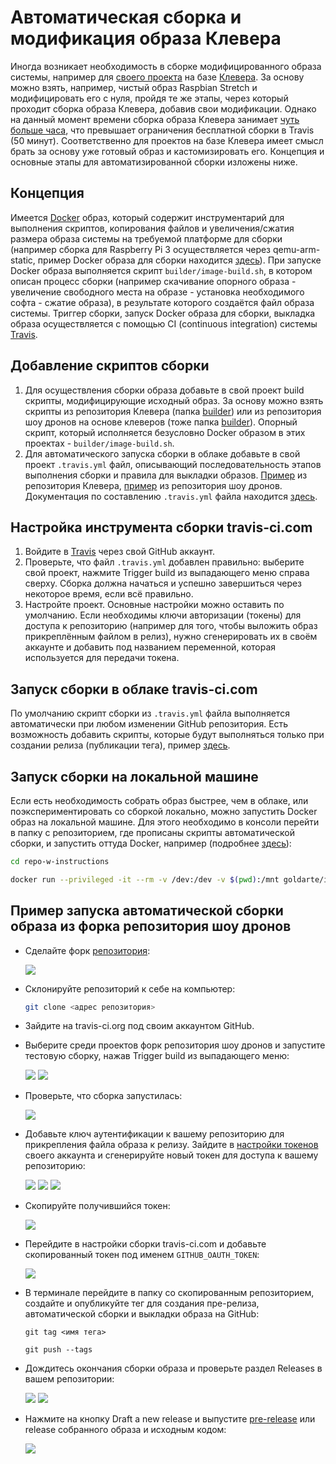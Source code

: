 # Автоматическая сборка и модификация образа Клевера

Иногда возникает необходимость в сборке модифицированного образа системы, например для [своего проекта](https://github.com/artem30801/CleverSwarm) на базе [Клевера](https://github.com/copterexpress/clover). За основу можно взять, например, чистый образ Raspbian Stretch и модифицировать его с нуля, пройдя те же этапы, через который проходит сборка образа Клевера, добавив свои модификации. Однако на данный момент времени сборка образа Клевера занимает [чуть больше часа](https://travis-ci.org/CopterExpress/clever), что превышает ограничения бесплатной сборки в Travis \(50 минут\). Соответственно для проектов на базе Клевера имеет смысл брать за основу уже готовый образ и кастомизировать его. Концепция и основные этапы для автоматизированной сборки изложены ниже.

## Концепция

Имеется [Docker](https://www.docker.com/) образ, который содержит инструментарий для выполнения скриптов, копирования файлов и увеличения/сжатия размера образа системы на требуемой платформе для сборки \(например сборка для Raspberry Pi 3 осуществляется через qemu-arm-static, пример Docker образа для сборки находится [здесь](https://hub.docker.com/r/goldarte/img-tool)\). При запуске Docker образа выполняется скрипт `builder/image-build.sh`, в котором описан процесс сборки \(например скачивание опорного образа - увеличение свободного места на образе - установка необходимого софта - сжатие образа\), в результате которого создаётся файл образа системы. Триггер сборки, запуск Docker образа для сборки, выкладка образа осуществляется с помощью CI \(continuous integration\) системы [Travis](https://travis-ci.com/).

## Добавление скриптов сборки

1. Для осуществления сборки образа добавьте в свой проект build скрипты, модифицирующие исходный образ. За основу можно взять скрипты из репозитория Клевера \(папка [builder](https://github.com/CopterExpress/clover/tree/master/builder)\) или из репозитория шоу дронов на основе клеверов \(тоже папка [builder](https://github.com/artem30801/CleverSwarm/tree/master/builder)\). Опорный скрипт, который исполняется безусловно Docker образом в этих проектах - `builder/image-build.sh`.
2. Для автоматического запуска сборки в облаке добавьте в свой проект `.travis.yml` файл, описывающий последовательность этапов выполнения сборки и правила для выкладки образов. [Пример](https://github.com/CopterExpress/clover/blob/master/.travis.yml) из репозитория Клевера, [пример](https://github.com/artem30801/CleverSwarm/blob/master/.travis.yml) из репозитория шоу дронов. Документация по составлению `.travis.yml` файла находится [здесь](https://docs.travis-ci.com/user/tutorial/).

## Настройка инструмента сборки travis-ci.com

1. Войдите в [Travis](http://travis-ci.com) через свой GitHub аккаунт.
2. Проверьте, что файл `.travis.yml` добавлен правильно: выберите свой проект, нажмите Trigger build из выпадающего меню справа сверху. Сборка должна начаться и успешно завершиться через некоторое время, если всё правильно.
3. Настройте проект. Основные настройки можно оставить по умолчанию. Если необходимы ключи авторизации \(токены\) для доступа к репозиторию \(например для того, чтобы выложить образ прикреплённым файлом в релиз\), нужно сгенерировать их в своём аккаунте и добавить под названием переменной, которая используется для передачи токена.

## Запуск сборки в облаке travis-ci.com

По умолчанию скрипт сборки из `.travis.yml` файла выполняется автоматически при любом изменении GitHub репозитория. Есть возможность добавить скрипты, которые будут выполняться только при создании релиза \(публикации тега\), пример [здесь](https://github.com/CopterExpress/clover/blob/master/.travis.yml#L35).

## Запуск сборки на локальной машине

Если есть необходимость собрать образ быстрее, чем в облаке, или поэкспериментировать со сборкой локально, можно запустить Docker образ на локальной машине. Для этого необходимо в консоли перейти в папку с репозиторием, где прописаны скрипты автоматической сборки, и запустить оттуда Docker, например \(подробнее [здесь](https://github.com/goldarte/img-tool/blob/master/README.md)\):

```bash
cd repo-w-instructions

docker run --privileged -it --rm -v /dev:/dev -v $(pwd):/mnt goldarte/img-tool:v0.5
```

## Пример запуска автоматической сборки образа из форка репозитория шоу дронов

* Сделайте форк [репозитория](https://github.com/artem30801/CleverSwarm):

  ![](../assets/travis-instruction-0.png)

* Склонируйте репозиторий к себе на компьютер:

  ```bash
  git clone <адрес репозитория>
  ```

* Зайдите на travis-ci.org под своим аккаунтом GitHub.
* Выберите среди проектов форк репозитория шоу дронов и запустите тестовую сборку, нажав Trigger build из выпадающего меню:

  ![](../assets/travis-instruction-1.png)
  ![](../assets/travis-instruction-2.png)

* Проверьте, что сборка запустилась:

  ![](../assets/travis-instruction-3.png)

* Добавьте ключ аутентификации к вашему репозиторию для прикрепления файла образа к релизу. Зайдите в [настройки токенов](https://github.com/settings/tokens) своего аккаунта и сгенерируйте новый токен для доступа к вашему репозиторию:

  ![](../assets/travis-instruction-4.png)
  ![](../assets/travis-instruction-5.png)
  ![](../assets/travis-instruction-6.png)

* Скопируйте получившийся токен:

  ![](../assets/travis-instruction-7.png)

* Перейдите в настройки сборки travis-ci.com и добавьте скопированный токен под именем `GITHUB_OAUTH_TOKEN`:

  ![](../assets/travis-instruction-9.png)

* В терминале перейдите в папку со скопированным репозиторием, создайте и опубликуйте тег для создания пре-релиза, автоматической сборки и выкладки образа на GitHub:

  ```
  git tag <имя тега>

  git push --tags
  ```

* Дождитесь окончания сборки образа и проверьте раздел Releases в вашем репозитории:

  ![](../assets/travis-instruction-10.png)
  ![](../assets/travis-instruction-11.png)

* Нажмите на кнопку Draft a new release и выпустите [pre-release](https://github.com/goldarte/CleverSwarm/releases/tag/v0.2-test.1) или release собранного образа и исходным кодом:

  ![](../assets/travis-instruction-12.png)
